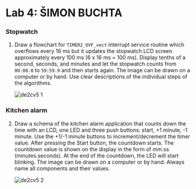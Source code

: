 # Lab 4: ŠIMON BUCHTA

### Stopwatch

1. Draw a flowchart for `TIMER2_OVF_vect` interrupt service routine which overflows every 16&nbsp;ms but it updates the stopwatch LCD screen approximately every 100&nbsp;ms (6 x 16&nbsp;ms = 100&nbsp;ms). Display tenths of a second, seconds, and minutes and let the stopwatch counts from `00:00.0` to `59:59.9` and then starts again. The image can be drawn on a computer or by hand. Use clear descriptions of the individual steps of the algorithms.

   ![de2cv5 1](https://user-images.githubusercontent.com/99410540/197843719-1d29f3a4-7696-428a-917b-3c60f58aa655.png)


### Kitchen alarm

2. Draw a schema of the kitchen alarm application that counts down the time with an LCD, one LED and three push buttons: start, +1 minute, -1 minute. Use the +1/-1 minute buttons to increment/decrement the timer value. After pressing the Start button, the countdown starts. The countdown value is shown on the display in the form of mm.ss (minutes.seconds). At the end of the countdown, the LED will start blinking. The image can be drawn on a computer or by hand. Always name all components and their values.

   ![de2cv5 2](https://user-images.githubusercontent.com/99410540/197843757-20b42372-6c19-4f2b-a074-baf680ab3f71.png)

